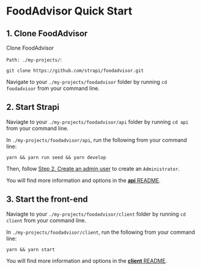 # FoodAdvisor Quick Start

## 1. Clone FoodAdvisor

Clone FoodAdvisor

`Path: ./my-projects/`:

```
git clone https://github.com/strapi/foodadvisor.git
```

Navigate to your `./my-projects/foodadvisor` folder by running `cd foodadvisor` from your command line.

## 2. Start Strapi

Naviagte to your `./my-projects/foodadvisor/api` folder by running `cd api` from your command line.

In `./my-projects/foodadvisor/api`, run the following from your command line:

```
yarn && yarn run seed && yarn develop
```

Then, follow [Step 2. Create an admin user](https://strapi.io/documentation/v3.x/getting-started/quick-start.html#_2-create-an-administrator-user) to create an `Administrator`.

You will find more information and options in the [**api** README](./api).

## 3. Start the front-end 

Naviagte to your `./my-projects/foodadvisor/client` folder by running `cd client` from your command line.

In `./my-projects/foodadvisor/client`, run the following from your command line:

```
yarn && yarn start
```

You will find more information and options in the [**client** README](./client).
